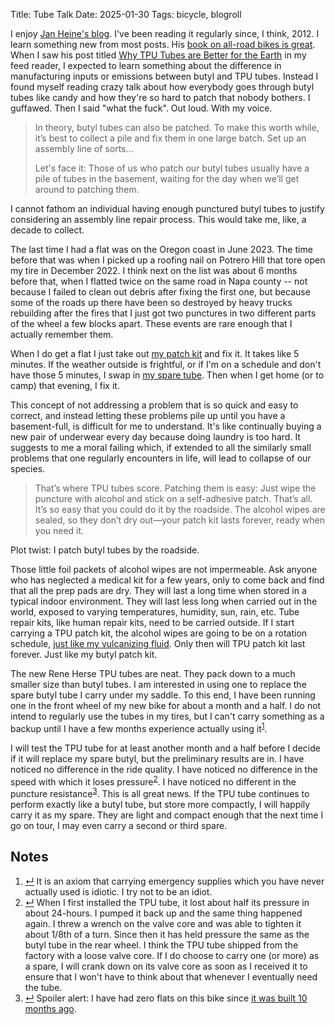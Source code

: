 Title: Tube Talk
Date: 2025-01-30
Tags: bicycle, blogroll

I enjoy [Jan Heine's blog](https://www.renehersecycles.com/journal/). I've been reading it regularly since, I think, 2012. I learn something new from most posts. His [book on all-road bikes is great](https://www.renehersecycles.com/shop/print/books/the-all-road-bike-revolution/). When I saw his post titled [Why TPU Tubes are Better for the Earth](https://www.renehersecycles.com/why-tpu-tubes-are-better-for-the-earth/) in my feed reader, I expected to learn something about the difference in manufacturing inputs or emissions between butyl and TPU tubes. Instead I found myself reading crazy talk about how everybody goes through butyl tubes like candy and how they're so hard to patch that nobody bothers. I guffawed. Then I said "what the fuck". Out loud. With my voice.

> In theory, butyl tubes can also be patched. To make this worth while, it’s best to collect a pile and fix them in one large batch. Set up an assembly line of sorts...
> 
> Let's face it: Those of us who patch our butyl tubes usually have a pile of tubes in the basement, waiting for the day when we’ll get around to patching them. 

I cannot fathom an individual having enough punctured butyl tubes to justify considering an assembly line repair process. This would take me, like, a decade to collect.

The last time I had a flat was on the Oregon coast in June 2023. The time before that was when I picked up a roofing nail on Potrero Hill that tore open my tire in December 2022. I think next on the list was about 6 months before that, when I flatted twice on the same road in Napa county -- not because I failed to clean out debris after fixing the first one, but because some of the roads up there have been so destroyed by heavy trucks rebuilding after the fires that I just got two punctures in two different parts of the wheel a few blocks apart. These events are rare enough that I actually remember them.

When I do get a flat I just take out [my patch kit](/2019/10/patch/) and fix it. It takes like 5 minutes. If the weather outside is frightful, or if I'm on a schedule and don't have those 5 minutes, I swap in [my spare tube](/2019/04/tube-roll/). Then when I get home (or to camp) that evening, I fix it.

This concept of not addressing a problem that is so quick and easy to correct, and instead letting these problems pile up until you have a basement-full, is difficult for me to understand. It's like continually buying a new pair of underwear every day because doing laundry is too hard. It suggests to me a moral failing which, if extended to all the similarly small problems that one regularly encounters in life, will lead to collapse of our species.

> That’s where TPU tubes score. Patching them is easy: Just wipe the puncture with alcohol and stick on a self-adhesive patch. That’s all. It’s so easy that you could do it by the roadside. The alcohol wipes are sealed, so they don’t dry out—your patch kit lasts forever, ready when you need it. 

Plot twist: I patch butyl tubes by the roadside.

Those little foil packets of alcohol wipes are not impermeable. Ask anyone who has neglected a medical kit for a few years, only to come back and find that all the prep pads are dry. They will last a long time when stored in a typical indoor environment. They will last less long when carried out in the world, exposed to varying temperatures, humidity, sun, rain, etc. Tube repair kits, like human repair kits, need to be carried outside. If I start carrying a TPU patch kit, the alcohol wipes are going to be on a rotation schedule, [just like my vulcanizing fluid](/2021/05/rema-rotation/). Only then will TPU patch kit last forever. Just like my butyl patch kit.

The new Rene Herse TPU tubes are neat. They pack down to a much smaller size than butyl tubes. I am interested in using one to replace the spare butyl tube I carry under my saddle. To this end, I have been running one in the front wheel of my new bike for about a month and a half. I do not intend to regularly use the tubes in my tires, but I can't carry something as a backup until I have a few months experience actually using it<sup class="footnote-ref" id="fnref:idiotic"><a rel="footnote" href="#fn:idiotic" title="see footnote">1</a></sup>.

I will test the TPU tube for at least another month and a half before I decide if it will replace my spare butyl, but the preliminary results are in. I have noticed no difference in the ride quality. I have noticed no difference in the speed with which it loses pressure<sup class="footnote-ref" id="fnref:leak"><a rel="footnote" href="#fn:leak" title="see footnote">2</a></sup>. I have noticed no different in the puncture resistance<sup class="footnote-ref" id="fnref:flatfree"><a rel="footnote" href="#fn:flatfree" title="see footnote">3</a></sup>. This is all great news. If the TPU tube continues to perform exactly like a butyl tube, but store more compactly, I will happily carry it as my spare. They are light and compact enough that the next time I go on tour, I may even carry a second or third spare.


<div id="footnotes">
    <h2>Notes</h2>
    <ol>
        <li id="fn:idiotic"><a rev="footnote" href="#fnref:idiotic" class="footnote-return" title="return to article">&crarr;</a> It is an axiom that carrying emergency supplies which you have never actually used is idiotic. I try not to be an idiot.</li>
        <li id="fn:leak"><a rev="footnote" href="#fnref:leak" class="footnote-return" title="return to article">&crarr;</a> When I first installed the TPU tube, it lost about half its pressure in about 24-hours. I pumped it back up and the same thing happened again. I threw a wrench on the valve core and was able to tighten it about 1/8th of a turn. Since then it has held pressure the same as the butyl tube in the rear wheel. I think the TPU tube shipped from the factory with a loose valve core. If I do choose to carry one (or more) as a spare, I will crank down on its valve core as soon as I received it to ensure that I won't have to think about that whenever I eventually need the tube.</li>
        <li id="fn:flatfree"><a rev="footnote" href="#fnref:flatfree" class="footnote-return" title="return to article">&crarr;</a> Spoiler alert: I have had zero flats on this bike since <a href="/2024/04/expanding-fleet/">it was built 10 months ago</a>.</li>
    </ol>
</div>
